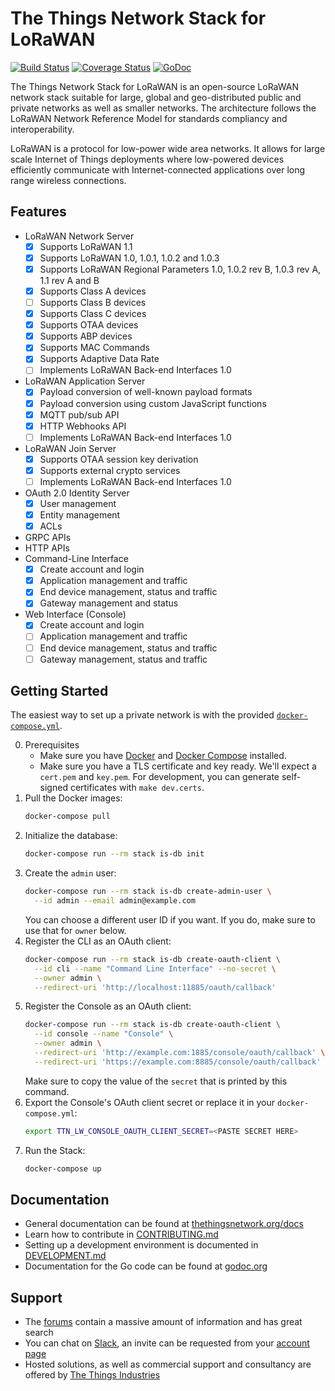 # The Things Network Stack for LoRaWAN

[![Build Status](https://travis-ci.org/TheThingsNetwork/ttn.svg?branch=master)](https://travis-ci.org/TheThingsNetwork/ttn) [![Coverage Status](https://coveralls.io/repos/github/TheThingsNetwork/ttn/badge.svg?branch=master)](https://coveralls.io/github/TheThingsNetwork/ttn?branch=master) [![GoDoc](https://godoc.org/go.thethings.network/lorawan-stack?status.svg)](https://godoc.org/go.thethings.network/lorawan-stack)

The Things Network Stack for LoRaWAN is an open-source LoRaWAN network stack suitable for large, global and geo-distributed public and private networks as well as smaller networks. The architecture follows the LoRaWAN Network Reference Model for standards compliancy and interoperability.

LoRaWAN is a protocol for low-power wide area networks. It allows for large scale Internet of Things deployments where low-powered devices efficiently communicate with Internet-connected applications over long range wireless connections.

## Features

- LoRaWAN Network Server
  - [x] Supports LoRaWAN 1.1
  - [x] Supports LoRaWAN 1.0, 1.0.1, 1.0.2 and 1.0.3
  - [x] Supports LoRaWAN Regional Parameters 1.0, 1.0.2 rev B, 1.0.3 rev A, 1.1 rev A and B
  - [x] Supports Class A devices
  - [ ] Supports Class B devices
  - [x] Supports Class C devices
  - [x] Supports OTAA devices
  - [x] Supports ABP devices
  - [x] Supports MAC Commands
  - [x] Supports Adaptive Data Rate
  - [ ] Implements LoRaWAN Back-end Interfaces 1.0
- LoRaWAN Application Server
  - [x] Payload conversion of well-known payload formats
  - [x] Payload conversion using custom JavaScript functions
  - [x] MQTT pub/sub API
  - [x] HTTP Webhooks API
  - [ ] Implements LoRaWAN Back-end Interfaces 1.0
- LoRaWAN Join Server
  - [x] Supports OTAA session key derivation
  - [x] Supports external crypto services
  - [ ] Implements LoRaWAN Back-end Interfaces 1.0
- OAuth 2.0 Identity Server
  - [x] User management
  - [x] Entity management
  - [x] ACLs
- GRPC APIs
- HTTP APIs
- Command-Line Interface
  - [x] Create account and login
  - [x] Application management and traffic
  - [x] End device management, status and traffic
  - [x] Gateway management and status
- Web Interface (Console)
  - [x] Create account and login
  - [ ] Application management and traffic
  - [ ] End device management, status and traffic
  - [ ] Gateway management, status and traffic

## Getting Started

The easiest way to set up a private network is with the provided [`docker-compose.yml`](docker-compose.yml).

0. Prerequisites
    - Make sure you have [Docker](https://docs.docker.com/install/#supported-platforms) and [Docker Compose](https://docs.docker.com/compose/install/) installed.
    - Make sure you have a TLS certificate and key ready. We'll expect a `cert.pem` and `key.pem`. For development, you can generate self-signed certificates with `make dev.certs`.
1. Pull the Docker images:
    ```sh
    docker-compose pull
    ```
2. Initialize the database:
    ```sh
    docker-compose run --rm stack is-db init
    ```
3. Create the `admin` user:
    ```sh
    docker-compose run --rm stack is-db create-admin-user \
      --id admin --email admin@example.com
    ```
    You can choose a different user ID if you want. If you do, make sure to use
    that for `owner` below.
4. Register the CLI as an OAuth client:
    ```sh
    docker-compose run --rm stack is-db create-oauth-client \
      --id cli --name "Command Line Interface" --no-secret \
      --owner admin \
      --redirect-uri 'http://localhost:11885/oauth/callback'
    ```
5. Register the Console as an OAuth client:
    ```sh
    docker-compose run --rm stack is-db create-oauth-client \
      --id console --name "Console" \
      --owner admin \
      --redirect-uri 'http://example.com:1885/console/oauth/callback' \
      --redirect-uri 'https://example.com:8885/console/oauth/callback'
    ```
    Make sure to copy the value of the `secret` that is printed by this command.
6. Export the Console's OAuth client secret or replace it in your `docker-compose.yml`:
    ```sh
    export TTN_LW_CONSOLE_OAUTH_CLIENT_SECRET=<PASTE SECRET HERE>
    ```
7. Run the Stack:
    ```sh
    docker-compose up
    ```

## Documentation

- General documentation can be found at [thethingsnetwork.org/docs](https://www.thethingsnetwork.org/docs/)
- Learn how to contribute in [CONTRIBUTING.md](CONTRIBUTING.md)
- Setting up a development environment is documented in [DEVELOPMENT.md](DEVELOPMENT.md)
- Documentation for the Go code can be found at [godoc.org](https://godoc.org/go.thethings.network/lorawan-stack)

## Support

- The [forums](https://www.thethingsnetwork.org/forum) contain a massive amount of information and has great search
- You can chat on [Slack](http://thethingsnetwork.slack.com), an invite can be requested from your [account page](https://account.thethingsnetwork.org)
- Hosted solutions, as well as commercial support and consultancy are offered by [The Things Industries](https://www.thethingsindustries.com)
